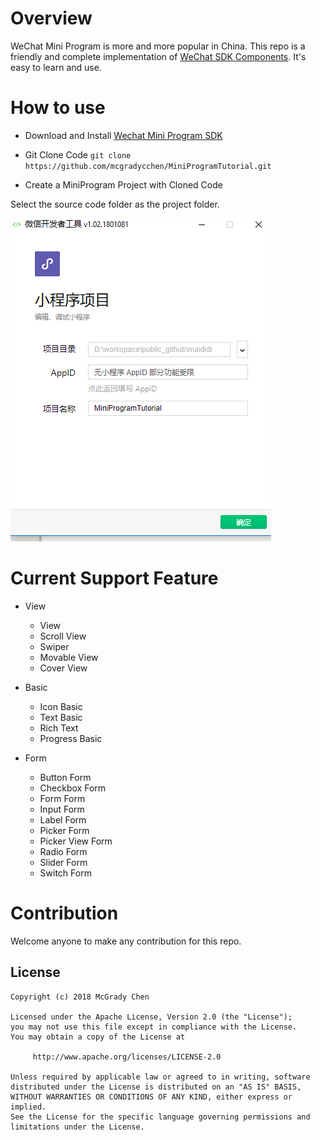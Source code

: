 # Overview

WeChat Mini Program is more and more popular in China. This repo is a friendly and complete implementation of [WeChat SDK Components](https://mp.weixin.qq.com/debug/wxadoc/dev/component/).
It's easy to learn and use. 

# How to use

  * Download and Install [Wechat Mini Program SDK](https://mp.weixin.qq.com/debug/wxadoc/dev/devtools/download.html)
  
  * Git Clone Code `git clone https://github.com/mcgradycchen/MiniProgramTutorial.git`
  
  * Create a MiniProgram Project with Cloned Code
  
  Select the source code folder as the project folder.
  
  <img src="https://raw.githubusercontent.com/mcgradycchen/MiniProgramTutorial/master/lib/images/CreateProject.PNG" />
  
# Current Support Feature

  * View
    
    * View
    * Scroll View
    * Swiper
    * Movable View
    * Cover View

  * Basic

    * Icon Basic
    * Text Basic
    * Rich Text
    * Progress Basic
  
  * Form
  
    * Button Form
    * Checkbox Form
    * Form Form
    * Input Form
    * Label Form
    * Picker Form
    * Picker View Form
    * Radio Form
    * Slider Form
    * Switch Form
    
# Contribution

Welcome anyone to make any contribution for this repo.



License
-------
    Copyright (c) 2018 McGrady Chen

    Licensed under the Apache License, Version 2.0 (the "License");
    you may not use this file except in compliance with the License.
    You may obtain a copy of the License at

         http://www.apache.org/licenses/LICENSE-2.0

    Unless required by applicable law or agreed to in writing, software
    distributed under the License is distributed on an "AS IS" BASIS,
    WITHOUT WARRANTIES OR CONDITIONS OF ANY KIND, either express or implied.
    See the License for the specific language governing permissions and
    limitations under the License.


